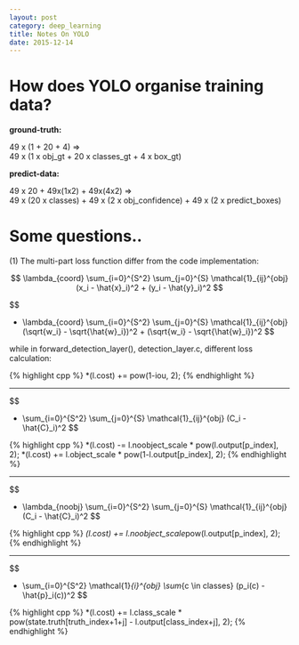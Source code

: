 ```yaml
---
layout: post
category: deep_learning
title: Notes On YOLO
date: 2015-12-14
---
```


# How does YOLO organise training data?

**ground-truth:**

49 x (1 + 20 + 4) =>  <br />
  49 x (1 x obj_gt + 20 x classes_gt + 4 x box_gt)

**predict-data:**

49 x 20 + 49x(1x2) + 49x(4x2) =>  <br /> 
  49 x (20 x classes) + 49 x (2 x obj_confidence) + 49 x (2 x predict_boxes)
  
# Some questions..

(1) The multi-part loss function differ from the code implementation:

$$
\lambda_{coord} \sum_{i=0}^{S^2} \sum_{j=0}^{S} \mathcal{1}_{ij}^{obj} (x_i - \hat{x}_i)^2 + (y_i - \hat{y}_i)^2 
$$

$$
+ \lambda_{coord} \sum_{i=0}^{S^2} \sum_{j=0}^{S} \mathcal{1}_{ij}^{obj} (\sqrt{w_i} - \sqrt{\hat{w}_i})^2 + (\sqrt{w_i} - \sqrt{\hat{w}_i})^2
$$

while in forward_detection_layer(), detection_layer.c, different loss calculation:

{% highlight cpp %}
*(l.cost) += pow(1-iou, 2);
{% endhighlight %}

- - -

$$
+ \sum_{i=0}^{S^2} \sum_{j=0}^{S} \mathcal{1}_{ij}^{obj} (C_i - \hat{C}_i)^2 
$$

{% highlight cpp %}
*(l.cost) -= l.noobject_scale * pow(l.output[p_index], 2);
*(l.cost) += l.object_scale * pow(1-l.output[p_index], 2);
{% endhighlight %}

- - -

$$
+ \lambda_{noobj} \sum_{i=0}^{S^2} \sum_{j=0}^{S} \mathcal{1}_{ij}^{obj} (C_i - \hat{C}_i)^2 
$$

{% highlight cpp %}
*(l.cost) += l.noobject_scale*pow(l.output[p_index], 2);
{% endhighlight %}

- - -

$$
+ \sum_{i=0}^{S^2} \mathcal{1}_{i}^{obj} \sum_{c \in classes} (p_i(c) - \hat{p}_i(c))^2 
$$

{% highlight cpp %}
*(l.cost) += l.class_scale * pow(state.truth[truth_index+1+j] - l.output[class_index+j], 2);
{% endhighlight %}
